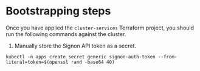 # Bootstrapping steps

Once you have applied the `cluster-services` Terraform project, you should
run the following commands against the cluster.

1. Manually store the Signon API token as a secret.
  
  ```shell
  kubectl -n apps create secret generic signon-auth-token --from-literal=token=$(openssl rand -base64 40)
  ```
